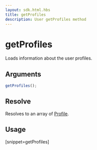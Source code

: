 ```yaml
---
layout: sdk.html.hbs
title: getProfiles
description: User getProfiles method
---
```


# getProfiles

Loads information about the user profiles.

## Arguments

```js
getProfiles();
```

## Resolve

Resolves to an array of [Profile](/sdk-reference/js/6/profile).

## Usage

[snippet=getProfiles]
